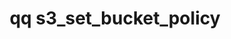 ---
category: s3
command: s3_set_bucket_policy
keywords: qq, qq_cli, s3_set_bucket_policy
optional_options:
- alternate: []
  help: The target bucket who's policy will be set.
  name: --bucket
  required: true
- alternate: []
  help: The policy file to upload. Use s3_get_bucket_policy --example to get a policy
    template.
  name: --file
  required: true
- alternate: []
  help: Allow the policy set to remove the ability for this user to change the policy.
  name: --allow-remove-self
  required: false
permalink: /qq-cli-command-guide/s3/s3_set_bucket_policy.html
positional_options: []
sidebar: qq_cli_command_reference_sidebar
summary: This section explains how to use the <code>qq s3_set_bucket_policy</code>
  command.
synopsis: Upload the access policy json stored at --file to --bucket.
title: qq s3_set_bucket_policy
usage: qq s3_set_bucket_policy [-h] --bucket BUCKET --file FILE [--allow-remove-self]
zendesk_source: qq CLI Command Guide

---